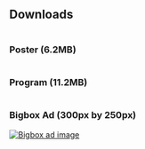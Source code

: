 ## Downloads

<div class="row">
  <div class="columns small-6">
    <h3>Poster (6.2MB)</h3>
    <a href="http://cl.ly/QtB1/kaleido-poster-2013.jpg" title="Kaleido 2013 Poster (6.2MB)"><img src="{{ site.uploads}}kaleidoposter-2013-thumb.jpg" alt=""></a>
  </div>
  <div class="columns small-6">
    <h3>Program (11.2MB)</h3>
    <a href="http://cl.ly/QtEf/kaleido-program-2013-web.pdf" title="Kaleido 2013 Program (11.2MB)"><img src="{{ site.uploads}}kaleido-program-2013-thumb.jpg" alt=""></a>
  </div>
</div>

<h3>Bigbox Ad (300px by 250px)</h3>
<a href="{{ site.uploads }}kaleido-bigbox.jpg" title="Bigbox Ad (300px by 250px)"><img src="{{ site.uploads }}kaleido-bigbox.jpg" alt="Bigbox ad image"></a>




